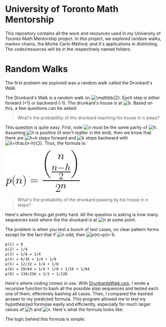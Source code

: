 # University of Toronto Math Mentorship
This repository contains all the work and resources used in my University of Toronto Math Mentorship project. In this project, we explored random walks, markov chains, the Monte Carlo Method, and it's applications in districting. The code/resources will be in the respectively named folders.

# Random Walks
The first problem we explored was a random walk called the Drunkard's Walk.

The Drunkard's Walk is a random walk on ![\mathbb{Z}](https://render.githubusercontent.com/render/math?math=%5Cmathbb%7BZ%7D). Each step is either forward (+1) or backward (-1). The drunkard's house is at ![h](https://render.githubusercontent.com/render/math?math=h). Based on this, a few questions can be asked:

> What's the probablility of the drunkard reaching his house in n steps?

This question is quite easy. First, note ![n](https://render.githubusercontent.com/render/math?math=n) must be the same parity of ![h](https://render.githubusercontent.com/render/math?math=h). Assuming ![h](https://render.githubusercontent.com/render/math?math=h) is positive (it won't matter in the end), then we know that there are ![h+k](https://render.githubusercontent.com/render/math?math=h%2Bk) steps forward and ![k](https://render.githubusercontent.com/render/math?math=k) steps backward with ![k=\frac{n-h}{2}](https://render.githubusercontent.com/render/math?math=k%3D%5Cfrac%7Bn-h%7D%7B2%7D). 
Thus, the formula is:

![Image of Reach Formula](https://github.com/matthewmach/Math-Mentorship/blob/master/Images/ReachFormula.png)

> What's the probability of the drunkard passing by his house in n steps?

Here's where things get pretty hard. All the question is asking is how many sequences exist where the the drunkard is at ![h](https://render.githubusercontent.com/render/math?math=h) at some point.

The problem is when you test a bunch of test cases, no clear pattern forms except for the fact that if ![n](https://render.githubusercontent.com/render/math?math=n) odd, then ![p(n)=p(n-1)](https://render.githubusercontent.com/render/math?math=p(n)%3Dp(n-1)).
```
p(1) = 0
p(2) = 1/4
p(3) = 2/8 = 1/4
p(4) = 6/16 = 1/4 + 1/8
p(5) = 12/32 = 1/4 + 1/8
p(6) = 29/64 = 1/4 + 1/8 + 1/16 + 1/64
p(8) = 130/256 = 1/2 + 1/128
```
Here's where coding comes in use. With [DrunkardsWalk.cpp](https://github.com/matthewmach/MathMentorship/blob/master/RandomWalks/DrunkardsWalk.cpp), I wrote a recursive function to bash all the possible step sequences and tested each one of them, effectively bashing all cases. Then, I compared the bashed answer to my predicted formula.
This program allowed me to test my hypothesized formulas easily and efficiently, especially for much larger values of ![h](https://render.githubusercontent.com/render/math?math=h) and ![n](https://render.githubusercontent.com/render/math?math=n).
Here's what the formula looks like:


The logic behind this formula is simple:
